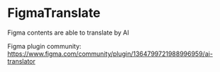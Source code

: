 # FigmaTranslate
Figma contents are able to translate by AI


Figma plugin community: https://www.figma.com/community/plugin/1364799721988996959/ai-translator

